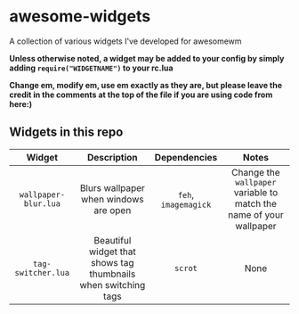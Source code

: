 # awesome-widgets
A collection of various widgets I've developed for awesomewm

**Unless otherwise noted, a widget may be added to your config by simply adding `require("WIDGETNAME")` to your rc.lua**

**Change em, modify em, use em exactly as they are, but please leave the credit in the comments at the top of the file if you are using code from here:)**

## Widgets in this repo
|Widget|Description|Dependencies|Notes|
|:-:|:-:|:-:|:-:|
|`wallpaper-blur.lua`|Blurs wallpaper when windows are open|`feh`, `imagemagick`|Change the `wallpaper` variable to match the name of your wallpaper|
|`tag-switcher.lua`|Beautiful widget that shows tag thumbnails when switching tags|`scrot`|None|
